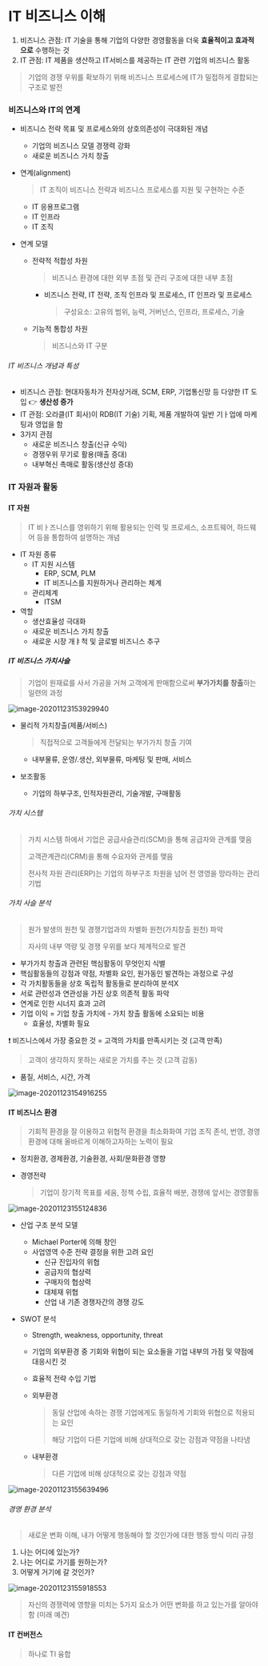 # IT 비즈니스 이해

1. 비즈니스 관점: IT 기술을 통해 기업의 다양한 경영활동을 더욱 **효율적이고 효과적으로** 수행하는 것
2. IT 관점: IT 제품을 생산하고 IT서비스를 제공하는 IT 관련 기업의 비즈니스 활동

> 기업의 경쟁 우위를 확보하기 위해 비즈니스 프로세스에 IT가 밀접하게 결합되는 구조로 발전

### 비즈니스와 IT의 연계

- 비즈니스 전략 목표 및 프로세스와의 상호의존성이 극대화된 개념

  - 기업의 비즈니스 모델 경쟁력 강화
  - 새로운 비즈니스 가치 창출

- 연계(alignment)

  > IT 조직이 비즈니스 전략과 비즈니스 프로세스를 지원 및 구현하는 수준

  - IT 응용프로그램
  - IT 인프라
  - IT 조직

- 연계 모델

  - 전략적 적합성  차원

    > 비즈니스 환경에 대한 외부 초점 및 관리 구조에 대한 내부 초점

    - 비즈니스 전략, IT 전략, 조직 인프라 및 프로세스, IT 인프라 및 프로세스

      > 구성요소: 고유의 범위, 능력, 거버넌스, 인프라, 프로세스, 기술

  - 기능적 통합성  차원

    > 비즈니스와 IT 구분

###### IT 비즈니스 개념과 특성

- 비즈니스 관점: 현대자동차가 전자상거래, SCM, ERP, 기업통신망 등 다양한 IT 도입 :point_right: **생산성 증가**
- IT 관점: 오라클(IT 회사)이 RDB(IT 기술) 기획, 제품 개발하여 일반 기ㅏ업에 마케팅과 영업을 함
- 3가지 관점
  - 새로운 비즈니스 창출(신규 수익)
  - 경쟁우위 무기로 활용(매출 증대)
  - 내부혁신 촉매로 활동(생산성 증대)

### IT 자원과 활동

#### IT 자원

> IT 비ㅏ즈니스를 영위하기 위해 활용되는 인력 및 프로세스, 소프트웨어, 하드웨어 등을 통합하여 설명하는 개념

- IT 자원 종류
  - IT 지원 시스템
    - ERP, SCM, PLM
    - IT 비즈니스를 지원하거나 관리하는 체계
  - 관리체계
    - ITSM
- 역할
  - 생산효율성 극대화
  - 새로운 비즈니스 가치 창출
  - 새로운 시장 개ㅑ척 및 글로벌 비즈니스 추구

##### IT 비즈니스 가치사슬

> 기업이 원재료를 사서 가공을 거쳐 고객에게 판매함으로써 **부가가치를 창출**하는 일련의 과정

![image-20201123153929940](.\image\image-20201123153929940.png)

- 물리적 가치창출(제품/서비스)

  > 직접적으로 고객들에게 전달되는 부가가치 창출 기여

  - 내부물류, 운영/.생산, 외부물류, 마케팅 및 판매, 서비스

- 보조활동

  - 기업의 하부구조, 인적자원관리, 기술개발, 구매활동

###### 가치 시스템

> 가치 시스템 하에서 기업은 공급사슬관리(SCM)을 통해 공급자와 관계를 맺음
>
> 고객관계관리(CRM)을 통해 수요자와 관게를 맺음
>
> 전사적 자원 관리(ERP)는 기업의 하부구조 차원을 넘어 전 영영을 망라하는 관리 기법

###### 가치 사슬 분석

> 원가 발생의 원천 및 경쟁기업과의 차별화 원천(가치창출 원천) 파악
>
> 자사의 내부 역량 및 경쟁 우위를 보다 체계적으로 발견

- 부가가치 창출과 관련된 핵심활동이 무엇인지 식별
- 핵심활동들의 강점과 약점, 차별화 요인, 원가동인 발견하는 과정으로 구성
- 각 가치활동들을 상호 독립적 활동들로 분리하여 분석X
- 서로 관련성과 연관성을 가진 상호 의존적 활동 파악
- 연계로 인한 시너지 효과 고려
- 기업 이익 = 기업 창출 가치에 - 가치 창출 활동에 소요되는 비용
  - 효율성, 차별화 필요

:exclamation: 비즈니스에서 가장 중요한 것 = 고객의 가치를 만족시키는 것 (고객 만족)

> 고객이 생각하지 못하는 새로운 가치를 주는 것 (고객 감동)

- 품질, 서비스, 시간, 가격

![image-20201123154916255](.\image\image-20201123154916255.png)



#### IT 비즈니스 환경

> 기회적 환경을 잘 이용하고 위협적 환경을 최소화화여 기업 조직 존석, 번영, 경영 환경에 대해 올바르게 이해하고자하는 노력이 필요

- 정치환경, 경제환경, 기술환경, 사회/문화환경 영향

- 경영전략

  > 기업이 장기적 목표를 세움, 정책 수립, 효율적 배분, 경쟁에 앞서는 경영활동

![image-20201123155124836](.\image\image-20201123155124836.png)

- 산업 구조 분석 모델

  - Michael Porter에 의해 창인
  - 사업영역 수준 전략 결정을 위한 고려 요인
    - 신규 진입자의 위협
    - 공급자의 협상력
    - 구매자의 협상력
    - 대체재 위협
    - 산업 내 기존 경쟁자간의 경쟁 강도

- SWOT 분석

  - Strength, weakness, opportunity, threat

  - 기업의 외부환경 중 기회와 위협이 되는 요소들을 기업 내부의 가점 및 약점에 대응시킨 것

  - 효율적 전략 수입 기법

  - 외부환경

    > 동일 산업에 속하는 경쟁 기업에게도 동일하게 기회와 위협으로 적용되는 요인
    >
    > 해당 기업이 다른 기업에 비해 상대적으로 갖는 강점과 약점을 나타냄

  - 내부환경

    > 다른 기업에 비해 상대적으로 갖는 강점과 약점

![image-20201123155639496](.\image\image-20201123155639496.png)

###### 경영 환경 분석

> 새로운 변화 이해, 내가 어떻게 행동해야 할 것인가에 대한 행동 방식 미리 규정

1. 나는 어디에 있는가?
2. 나는 어디로 가기를 원하는가?
3. 어떻게 거기에 갈 것인가?

![image-20201123155918553](.\image\image-20201123155918553.png)

> 자신의 경쟁력에 영향을 미치는 5가지 요소가 어떤 변화를 하고 있는가를 알아야 함 (미래 예견)

#### IT 컨버전스

> 하나로 TI 융합
